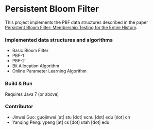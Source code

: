 # Persistent Bloom Filter #

This project implements the PBF data structures described in the paper [Persistent Bloom Filter: Membership Testing for the Entire History](http://www.cs.utah.edu/~lifeifei/papers/pbf.pdf).

### Implemented data structures and algorithms ###

* Basic Bloom Filter
* PBF-1
* PBF-2
* Bit Allocation Algorithm
* Online Parameter Learning Algorithm

### Build & Run ###

Requires Java 7 (or above)

### Contributor ###

* Jinwei Guo: guojinwei [at] stu [dot] ecnu [dot] edu [dot] cn
* Yanqing Peng: ypeng [at] cs [dot] utah [dot] edu

